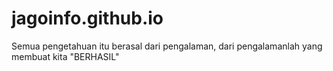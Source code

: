 # jagoinfo.github.io
Semua pengetahuan itu berasal dari pengalaman, dari pengalamanlah yang membuat kita "BERHASIL"
